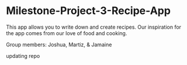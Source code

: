 # Milestone-Project-3-Recipe-App

This app allows you to write down and create recipes.
Our inspiration for the app comes from our love of food and cooking.

Group members: Joshua, Martiz, & Jamaine

updating repo